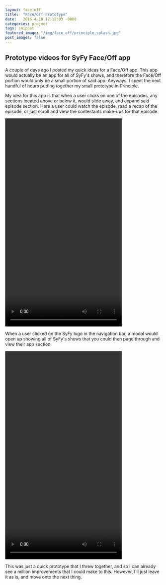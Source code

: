 ```yaml
---
layout: face-off
title:  "Face/Off Prototype"
date:   2016-4-10 12:12:03 -0800
categories: project
tags: snippet
featured_image: "/img/face_off/principle_splash.jpg"
post_images: false
---
```

## Prototype videos for SyFy Face/Off app

A couple of days ago I posted my quick ideas for a Face/Off app.  This app would actually be an app for all of SyFy's shows, and therefore the Face/Off portion would only be a small portion of said app.  Anyways, I spent the next handful of hours putting together my small prototype in Principle.  

My idea for this app is that when a user clicks on one of the episodes, any sections located above or below it, would slide away, and expand said episode section.  Here a user could watch the episode, read a recap of the episode, or just scroll and view the contestants make-ups for that episode.
<div class="prd_video_phone">
<video width="375" height="667" controls>
  <source src="/video/syfy/syfy_app1.webm" type="video/webm">
  <source src="/video/syfy/syfy_app1.mp4" type="video/mp4">
Your browser does not support the video tag.
</video>
</div>

When a user clicked on the SyFy logo in the navigation bar, a modal would open up showing all of SyFy's shows that you could then page through and view their app section.  
<div class="prd_video_phone">
<video width="375" height="667" controls>
  <source src="/video/syfy/syfy_app2.webm" type="video/webm">
  <source src="/video/syfy/syfy_app2.mp4" type="video/mp4">
Your browser does not support the video tag.
</video>
</div>

This was just a quick prototype that I threw together, and so I can already see a million improvements that I could make to this.  However, I'll just leave it as is, and move onto the next thing.
